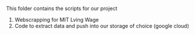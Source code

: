 This folder contains the scripts for our project

1. Webscrapping for MIT Lving Wage
2. Code to extract data and push into our storage of choice (google cloud)